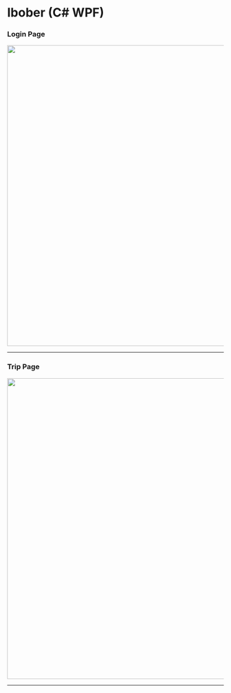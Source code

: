 <h1>Ibober (C# WPF)</h1>

<h3>Login Page</h3>
<img src='https://user-images.githubusercontent.com/47938513/107570419-e903b200-6c02-11eb-9f5d-43afa90559fe.png' width='700'/>
<hr/>

<h3>Trip Page</h3>
<img src='https://user-images.githubusercontent.com/47938513/107570427-eacd7580-6c02-11eb-8474-65eb35e232fe.png' width='700'/>
<hr/>
